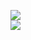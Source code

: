 [![](https://img.shields.io/badge/Made%20With-Github%20Spray-lightgrey.svg?style=for-the-badge&logo=github)](https://github.com/Annihil/github-spray#5878)  
[![](https://i.imgur.com/2DrTn0Z.gif)](https://github.com/Annihil/github-spray)